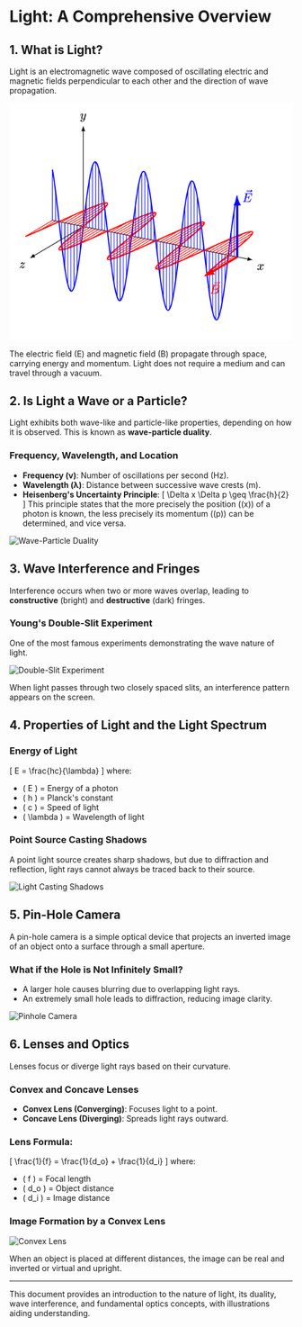# Light: A Comprehensive Overview

## 1. What is Light?
Light is an electromagnetic wave composed of oscillating electric and magnetic fields perpendicular to each other and the direction of wave propagation.

![Electromagnetic Wave Representation](assets/EM-Wave.gif)

The electric field (E) and magnetic field (B) propagate through space, carrying energy and momentum. Light does not require a medium and can travel through a vacuum.

## 2. Is Light a Wave or a Particle?
Light exhibits both wave-like and particle-like properties, depending on how it is observed. This is known as **wave-particle duality**.

### Frequency, Wavelength, and Location
- **Frequency (ν)**: Number of oscillations per second (Hz).
- **Wavelength (λ)**: Distance between successive wave crests (m).
- **Heisenberg's Uncertainty Principle**:
  \[ \Delta x \Delta p \geq \frac{h}{2} \]
  This principle states that the more precisely the position (\(x\)) of a photon is known, the less precisely its momentum (\(p\)) can be determined, and vice versa.

![Wave-Particle Duality](https://upload.wikimedia.org/wikipedia/commons/2/2c/Wave_particle_duality_pdobson.svg)

## 3. Wave Interference and Fringes
Interference occurs when two or more waves overlap, leading to **constructive** (bright) and **destructive** (dark) fringes.

### **Young's Double-Slit Experiment**
One of the most famous experiments demonstrating the wave nature of light.

![Double-Slit Experiment](https://upload.wikimedia.org/wikipedia/commons/4/4c/Interference_of_two_waves.svg)

When light passes through two closely spaced slits, an interference pattern appears on the screen.

## 4. Properties of Light and the Light Spectrum
### Energy of Light
\[ E = \frac{hc}{\lambda} \]
where:
- \( E \) = Energy of a photon
- \( h \) = Planck's constant
- \( c \) = Speed of light
- \( \lambda \) = Wavelength of light

### Point Source Casting Shadows
A point light source creates sharp shadows, but due to diffraction and reflection, light rays cannot always be traced back to their source.

![Light Casting Shadows](https://upload.wikimedia.org/wikipedia/commons/7/74/Shadow_of_a_Cube.svg)

## 5. Pin-Hole Camera
A pin-hole camera is a simple optical device that projects an inverted image of an object onto a surface through a small aperture.

### What if the Hole is Not Infinitely Small?
- A larger hole causes blurring due to overlapping light rays.
- An extremely small hole leads to diffraction, reducing image clarity.

![Pinhole Camera](https://upload.wikimedia.org/wikipedia/commons/d/d3/Pinhole-camera.png)

## 6. Lenses and Optics
Lenses focus or diverge light rays based on their curvature.

### Convex and Concave Lenses
- **Convex Lens (Converging)**: Focuses light to a point.
- **Concave Lens (Diverging)**: Spreads light rays outward.

### Lens Formula:
\[ \frac{1}{f} = \frac{1}{d_o} + \frac{1}{d_i} \]
where:
- \( f \) = Focal length
- \( d_o \) = Object distance
- \( d_i \) = Image distance

### Image Formation by a Convex Lens
![Convex Lens](https://upload.wikimedia.org/wikipedia/commons/9/92/Converging_lens_ray_diagram.svg)

When an object is placed at different distances, the image can be real and inverted or virtual and upright.

---
This document provides an introduction to the nature of light, its duality, wave interference, and fundamental optics concepts, with illustrations aiding understanding.

